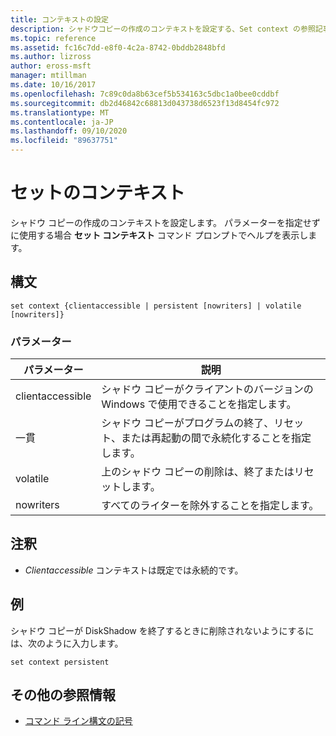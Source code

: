 ```yaml
---
title: コンテキストの設定
description: シャドウコピーの作成のコンテキストを設定する、Set context の参照記事。
ms.topic: reference
ms.assetid: fc16c7dd-e8f0-4c2a-8742-0bddb2848bfd
ms.author: lizross
author: eross-msft
manager: mtillman
ms.date: 10/16/2017
ms.openlocfilehash: 7c89c0da8b63cef5b534163c5dbc1a0bee0cddbf
ms.sourcegitcommit: db2d46842c68813d043738d6523f13d8454fc972
ms.translationtype: MT
ms.contentlocale: ja-JP
ms.lasthandoff: 09/10/2020
ms.locfileid: "89637751"
---
```

# <a name="set-contex"></a>セットのコンテキスト

シャドウ コピーの作成のコンテキストを設定します。 パラメーターを指定せずに使用する場合 **セット コンテキスト** コマンド プロンプトでヘルプを表示します。



## <a name="syntax"></a>構文

```
set context {clientaccessible | persistent [nowriters] | volatile [nowriters]}
```

### <a name="parameters"></a>パラメーター

|パラメーター|説明|
|---------|-----------|
|clientaccessible|シャドウ コピーがクライアントのバージョンの Windows で使用できることを指定します。|
|一貫|シャドウ コピーがプログラムの終了、リセット、または再起動の間で永続化することを指定します。|
|volatile|上のシャドウ コピーの削除は、終了またはリセットします。|
|nowriters|すべてのライターを除外することを指定します。|

## <a name="remarks"></a>注釈

-   *Clientaccessible* コンテキストは既定では永続的です。

## <a name="examples"></a>例

シャドウ コピーが DiskShadow を終了するときに削除されないようにするには、次のように入力します。
```
set context persistent
```

## <a name="additional-references"></a>その他の参照情報

- [コマンド ライン構文の記号](command-line-syntax-key.md)
